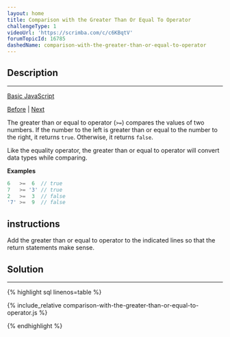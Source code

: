 ```yaml
---
layout: home
title: Comparison with the Greater Than Or Equal To Operator
challengeType: 1
videoUrl: 'https://scrimba.com/c/c6KBqtV'
forumTopicId: 16785
dashedName: comparison-with-the-greater-than-or-equal-to-operator
---
```


<div class="row">
<div class="columnStmt" markdown="1">

## Description
------

[Basic JavaScript](../basic-javascript/README.html) 

[Before](./comparison-with-the-greater-than-operator.md)  | [Next](./comparison-with-the-less-than-operator.md) 

The greater than or equal to operator (`>=`) compares the values of two numbers. If the number to the left is greater than or equal to the number to the right, it returns `true`. Otherwise, it returns `false`.

Like the equality operator, the greater than or equal to operator will convert data types while comparing.

**Examples**

```js
6   >=  6  // true
7   >= '3' // true
2   >=  3  // false
'7' >=  9  // false
```

##  instructions 

Add the greater than or equal to operator to the indicated lines so that the return statements make sense.

</div>
<div class="columnSol" markdown="1">

## Solution
------

{% highlight sql linenos=table %}

{% include_relative comparison-with-the-greater-than-or-equal-to-operator.js %}

{% endhighlight %}

</div>
</div>

